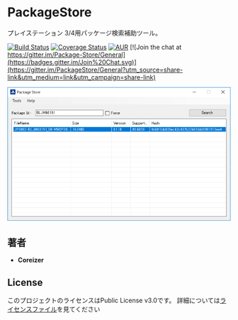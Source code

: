 # PackageStore

プレイステーション 3/4用パッケージ検索補助ツール。

[![Build Status](https://travis-ci.org/AlphaNyne/PackageStore.svg?branch=master)](https://travis-ci.org/AlphaNyne/PackageStore)
[![Coverage Status](https://coveralls.io/repos/github/AlphaNyne/PackageStore/badge.svg?branch=master)](https://coveralls.io/github/AlphaNyne/PackageStore?branch=master)
[![AUR](https://img.shields.io/github/license/AlphaNyne/PackageStore.svg)](LICENSE)
[![Join the chat at https://gitter.im/Package-Store/General](https://badges.gitter.im/Join%20Chat.svg)](https://gitter.im/PackageStore/General?utm_source=share-link&utm_medium=link&utm_campaign=share-link)

<img src="./doc/PackageStore.png">

## 著者

* **Coreizer**

## License

このプロジェクトのライセンスはPublic License v3.0です。 詳細については[ライセンスファイル](LICENSE)を見てください
